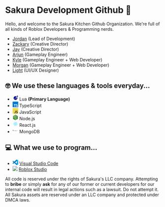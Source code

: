# Sakura Development Github 🥢

Hello, and welcome to the Sakura Kitchen Github Organization. We're full of all kinds of Roblox Developers & Programming nerds.

* [Jordan](https://github.com/nodoubtjordan) (Lead of Development)
* [Zackary](https://github.com/nodoubtzack) (Creative Director)
* [Jay](https://github.com/Nephere) (Creative Director)
* [Arjun](https://github.com/alreadyfans) (Gameplay Engineer)
* [Kyle](https://github.com/imkylecat) (Gameplay Engineer + Web Developer)
* [Morgan](https://github.com/mvvrgan) (Gameplay Engineer + Web Developer)
* [Light](https://github.com/liteless) (UI/UX Designer)

## 🤓 We use these languages & tools everyday...

* <img height="18" src="https://github.com/github/explore/blob/main/topics/lua/lua.png?raw=true"> Lua **(Primary Language)**
* <img height="18" src="https://github.com/github/explore/blob/main/topics/typescript/typescript.png?raw=true"> TypeScript
* <img height="18" src="https://github.com/github/explore/blob/main/topics/javascript/javascript.png?raw=true"> JavaScript
* <img height="18" src="https://github.com/github/explore/blob/main/topics/nodejs/nodejs.png?raw=true"> Node.js
* <img height="18" src="https://github.com/github/explore/blob/main/topics/react/react.png"> React.js
* <img height="18" src="https://github.com/github/explore/blob/main/topics/mongodb/mongodb.png"> MongoDB

## 💻 What we use to program...

* <img height="18" src="https://github.com/github/explore/blob/main/topics/visual-studio-code/visual-studio-code.png?raw=true"> [Visual Studio Code](https://code.visualstudio.com/)
* <img height="18" src="https://upload.wikimedia.org/wikipedia/commons/thumb/5/58/Roblox_Studio_logo_2021_present.svg/1200px-Roblox_Studio_logo_2021_present.svg.png"> [Roblox Studio](https://setup.rbxcdn.com/RobloxStudioInstaller.exe)

All code is reserved under the rights of Sakura's LLC company. Attempting to **bribe** or simply **ask** for any of our former or current developers for our internal code will result in legal actions such as a lawsuit. Do not attempt it. All Sakura assets are reserved under an LLC company and protected under DMCA laws.
